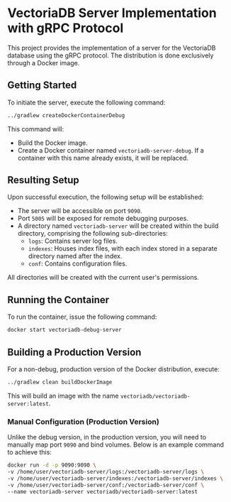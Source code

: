 # VectoriaDB Server Implementation with gRPC Protocol

This project provides the implementation of a server for the VectoriaDB database using the gRPC protocol. 
The distribution is done exclusively through a Docker image.

## Getting Started

To initiate the server, execute the following command:

```bash
../gradlew createDockerContainerDebug
```

This command will:

- Build the Docker image.
- Create a Docker container named `vectoriadb-server-debug`. If a container with this name already exists, it will be replaced.

## Resulting Setup

Upon successful execution, the following setup will be established:

- The server will be accessible on port `9090`.
- Port `5005` will be exposed for remote debugging purposes.
- A directory named `vectoriadb-server` will be created within the build directory, comprising the following sub-directories:
    - `logs`: Contains server log files.
    - `indexes`: Houses index files, with each index stored in a separate directory named after the index.
    - `conf`: Contains configuration files.

All directories will be created with the current user's permissions.

## Running the Container

To run the container, issue the following command:

```bash
docker start vectoriadb-debug-server
```

## Building a Production Version

For a non-debug, production version of the Docker distribution, execute:

```bash
../gradlew clean buildDockerImage
```

This will build an image with the name `vectoriadb/vectoriadb-server:latest`.

### Manual Configuration (Production Version)

Unlike the debug version, in the production version, you will need to manually map port `9090` and bind volumes.
Below is an example command to achieve this:

```bash
docker run -d -p 9090:9090 \
-v /home/user/vectoriadb-server/logs:/vectoriadb-server/logs \
-v /home/user/vectoriadb-server/indexes:/vectoriadb-server/indexes \
-v /home/user/vectoriadb-server/conf:/vectoriadb-server/conf \
--name vectoriadb-server vectoriadb/vectoriadb-server:latest
```
